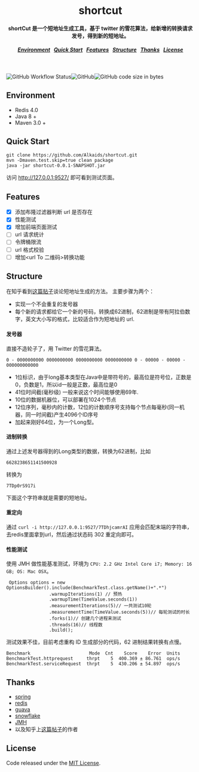 <h1 align="center">
  <br>
  shortcut
  <h4 align="center">
shortCut 是一个短地址生成工具，基于 twitter 的雪花算法，给新增的转换请求发号，得到新的短地址。
  </h4>
  <h5 align="center">
<a href="#Environment">Environment</a>&nbsp;&nbsp;
<a href="#Quick Start">Quick Start</a>&nbsp;&nbsp;
<a href="#Features">Features</a>&nbsp;&nbsp;
<a href="#Structure">Structure</a>&nbsp;&nbsp;
<a href="#Thanks">Thanks</a>&nbsp;&nbsp;
<a href="#License">License</a>
</h5>
  <br>
</h1>

![GitHub Workflow Status](https://img.shields.io/github/workflow/status/Alkaids/shortcut/build)![GitHub](https://img.shields.io/github/license/Alkaids/shortcut)![GitHub code size in bytes](https://img.shields.io/github/languages/code-size/alkaids/shortcut)

## Environment

* Redis 4.0
* Java 8 +
* Maven 3.0 +


## Quick Start

```
git clone https://github.com/Alkaids/shortcut.git
mvn -Dmaven.test.skip=true clean package
java -jar shortcut-0.0.1-SNAPSHOT.jar
```

访问 http://127.0.0.1:9527/ 即可看到测试页面。

## Features

- [X] 添加布隆过滤器判断 url 是否存在
- [X] 性能测试
- [X] 增加前端页面测试
- [ ] url 请求统计
- [ ] 令牌桶限流
- [ ] url 格式校验
- [ ] 增加<url To 二维码>转换功能

## Structure

在知乎看到[这篇贴子](https://www.zhihu.com/question/29270034/answer/46446911)谈论短地址生成的方法。
主要步骤为两个：

* 实现一个不会重复的发号器
* 每个新的请求都给它一个新的号码，转换成62进制，62进制是带有阿拉伯数字，英文大小写的格式，比较适合作为短地址的 url.

#### 发号器
直接不造轮子了，用 Twitter 的雪花算法。

```
0 - 0000000000 0000000000 0000000000 0000000000 0 - 00000 - 00000 - 000000000000 
```

 * 1位标识，由于long基本类型在Java中是带符号的，最高位是符号位，正数是0，负数是1，所以id一般是正数，最高位是0
 * 41位时间截(毫秒级) 一般来说这个时间能够使用69年.
 * 10位的数据机器位，可以部署在1024个节点
 * 12位序列，毫秒内的计数，12位的计数顺序号支持每个节点每毫秒(同一机器，同一时间截)产生4096个ID序号
 * 加起来刚好64位，为一个Long型。

#### 进制转换
通过上述发号器得到的Long类型的数据，转换为62进制，比如

```
6628238651141500928
```

转换为

```
7TDp0rS917i
```

下面这个字符串就是需要的短地址。

#### 重定向

通过 ` curl -i http://127.0.0.1:9527/7TDhjcamrAI ` 应用会匹配末端的字符串，去redis里面拿到url，然后通过状态码 302 重定向即可。

#### 性能测试

使用 JMH 做性能基准测试，环境为 `CPU: 2.2 GHz Intel Core i7; Memory: 16 GB; OS: Mac OSX`。
```
 Options options = new OptionsBuilder().include(BenchmarkTest.class.getName()+".*")
                .warmupIterations(1) // 预热
                .warmupTime(TimeValue.seconds(1))
                .measurementIterations(5)// 一共测试10轮
                .measurementTime(TimeValue.seconds(5))// 每轮测试的时长
                .forks(1)// 创建几个进程来测试
                .threads(16)// 线程数
                .build();
```
测试效果不佳，目前考虑重构 ID 生成部分的代码，62 进制结果转换有点慢。
```
Benchmark                      Mode  Cnt    Score    Error  Units
BenchmarkTest.httprequest     thrpt    5  400.369 ± 86.761  ops/s
BenchmarkTest.serviceRequest  thrpt    5  430.206 ± 54.897  ops/s
```

## Thanks

* [spring](https://spring.io/)
* [redis](https://redis.io/)
* [guava](https://github.com/google/guava)
* [snowflake](https://developer.twitter.com/en/docs/basics/twitter-ids)
* [JMH](http://openjdk.java.net/projects/code-tools/jmh/)
* 以及知乎上[这篇帖子](https://www.zhihu.com/question/29270034/answer/46446911)的作者


## License

Code released under the [MIT License](https://github.com/Alkaids/shortcut/blob/master/LICENSE).